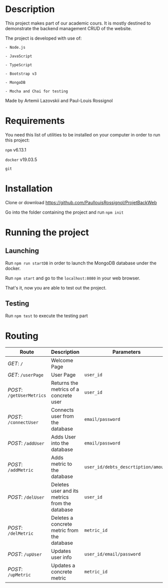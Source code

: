 # Description
This project makes part of our academic cours. It is mostly destined to demonstrate the backend management CRUD of the website.

The project is developed with use of: 
	
	- Node.js
	
	- JavaScript
	
	- TypeScript
	
	- Bootstrap v3

	- MongoDB

	- Mocha and Chai for testing 

Made by Artemii Lazovskii and Paul-Louis Rossignol

# Requirements

You need this list of utilities to be installed on your computer in order to run this project:

`npm` v6.13.1

`docker` v19.03.5

`git`

# Installation 

Clone or download https://github.com/PaullouisRossignol/ProjetBackWeb

Go into the folder containing the project and run `npm init`

# Running the project

## Launching

Run `npm run startDB` in order to launch the MongoDB database under the docker.

Run `npm start` and go to the `localhost:8080` in your web browser.

That's it, now you are able to test out the project.

## Testing

Run `npm test` to execute the testing part

# Routing
|Route|Description|Parameters|
|-----|-----------|----------|
|*GET*: `/`|Welcome Page||
|*GET*: `/userPage`|User Page|`user_id`|
|*POST*: `/getUserMetrics`|Returns the metrics of a concrete user|`user_id`|
|*POST*: `/connectUser`|Connects user from the database|`email/password`|
|*POST*: `/addUser`|Adds User into the database|`email/password`|
|*POST*: `/addMetric`|Adds metric to the database|`user_id/debts_descrtiption/amount`|
|*POST*: `/delUser`|Deletes user and its metrics from the database|`user_id`|
|*POST*: `/delMetric`|Deletes a concrete metric from the database|`metric_id`|
|*POST*: `/upUser`|Updates user info|`user_id/email/password`|
|*POST*: `/upMetric`|Updates a concrete metric|`metric_id`|

